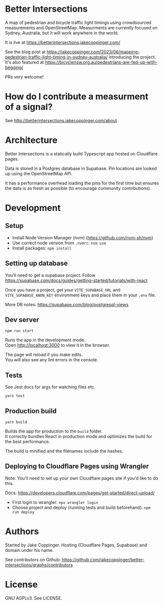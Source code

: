 # Better Intersections

A map of pedestrian and bicycle traffic light timings using crowdsourced measurements and OpenStreetMap. Measurments are currently focused on Sydney, Australia, but it will work anywhere in the world.

It is live at https://betterintersections.jakecoppinger.com/

See the blog post at https://jakecoppinger.com/2023/06/mapping-pedestrian-traffic-light-timing-in-sydney-australia/
introducing the project. It's also featured at https://bicyclensw.org.au/pedestrians-are-fed-up-with-begging/

PRs very welcome!

# How do I contribute a measurment of a signal?

See http://betterintersections.jakecoppinger.com/about

# Architecture

Better Intersections is a statically build Typescript app hosted on Cloudflare pages.

Data is stored in a Postgres database in Supabase. Pin locations are looked up using the
OpenStreetMap API.

It has a performance overhead loading the pins for the first time but ensures the data is as fresh
as possible (to encourage community contributions).

# Development

## Setup

- Install Node Version Manager (nvm) (https://github.com/nvm-sh/nvm)
- Use correct node version from `.nvmrc`: `nvm use`
- Install packages: `npm install`

## Setting up database

You'll need to get a supabase project. Follow
https://supabase.com/docs/guides/getting-started/tutorials/with-react

Once you have a project, get your `VITE_SUPABASE_URL` and `VITE_SUPABASE_ANON_KEY` environment
keys and place them in your `.env` file.

More DB notes: https://supabase.com/blog/postgresql-views

## Dev server

`npm run start`

Runs the app in the development mode.<br />
Open [http://localhost:3000](http://localhost:3000) to view it in the browser.

The page will reload if you make edits.<br />
You will also see any lint errors in the console.

## Tests

See Jest docs for args for watching files etc.

`yarn test`

## Production build

`yarn build`

Builds the app for production to the `build` folder.<br />
It correctly bundles React in production mode and optimizes the build for the best performance.

The build is minified and the filenames include the hashes.<br />

## Deploying to Cloudflare Pages using Wrangler

Note: You'll need to set up your own Cloudflare pages site if you'd like to do this.

Docs: https://developers.cloudflare.com/pages/get-started/direct-upload/

- First login to wrangler: `npx wrangler login`
- Choose project and deploy (running tests and build beforehand): `npm run deploy`

# Authors

Started by Jake Coppinger. Hosting (Cloudflare Pages, Supabase) and domain under his name.

See contributors on Github: https://github.com/jakecoppinger/better-intersections/graphs/contributors

# License

GNU AGPLv3. See LICENSE.
